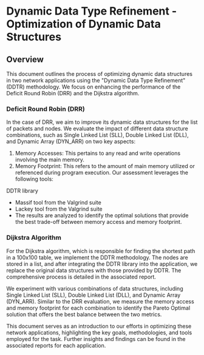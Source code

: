 # Dynamic Data Type Refinement - Optimization of Dynamic Data Structures
## Overview
This document outlines the process of optimizing dynamic data structures in two network applications using the "Dynamic Data Type Refinement" (DDTR) methodology. We focus on enhancing the performance of the Deficit Round Robin (DRR) and the Dijkstra algorithm.

### Deficit Round Robin (DRR)
In the case of DRR, we aim to improve its dynamic data structures for the list of packets and nodes. We evaluate the impact of different data structure combinations, such as Single Linked List (SLL), Double Linked List (DLL), and Dynamic Array (DYN_ARR) on two key aspects:

1. Memory Accesses: This pertains to any read and write operations involving the main memory.
2. Memory Footprint: This refers to the amount of main memory utilized or referenced during program execution.
Our assessment leverages the following tools:

DDTR library
- Massif tool from the Valgrind suite
- Lackey tool from the Valgrind suite
- The results are analyzed to identify the optimal solutions that provide the best trade-off between memory access and memory footprint.

### Dijkstra Algorithm
For the Dijkstra algorithm, which is responsible for finding the shortest path in a 100x100 table, we implement the DDTR methodology. The nodes are stored in a list, and after integrating the DDTR library into the application, we replace the original data structures with those provided by DDTR. The comprehensive process is detailed in the associated report.

We experiment with various combinations of data structures, including Single Linked List (SLL), Double Linked List (DLL), and Dynamic Array (DYN_ARR). Similar to the DRR evaluation, we measure the memory access and memory footprint for each combination to identify the Pareto Optimal solution that offers the best balance between the two metrics.

This document serves as an introduction to our efforts in optimizing these network applications, highlighting the key goals, methodologies, and tools employed for the task. Further insights and findings can be found in the associated reports for each application.
